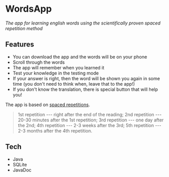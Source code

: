 # WordsApp
_The app for learning english words using the scientifically proven spaced repetition method_


## Features
- You can download the app and the words will be on your phone
- Scroll through the words 
- The app will remember when you learned it 
- Test your knowledge in the testing mode 
- If your answer is right, then the word will be shown you again in some time (you don't need to think when, leave that to the app!)
- If you don't know the translation, there is special button that will help you!

The app is based on [spaced repetitions](https://en.wikipedia.org/wiki/Spaced_repetition). 


>1st repetition --- right after the end of the reading; 
 2nd repetition --- 20-30 minutes after the 1st repetition; 
 3rd repetition --- one day after the 2nd; 
 4th repetition --- 2-3 weeks after the 3rd; 
5th repetition --- 2-3 months after the 4th repetition.


## Tech

- Java
- SQLite 
- JavaDoc
